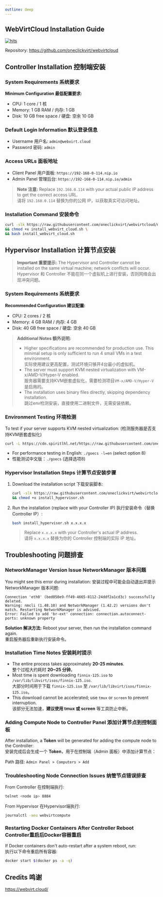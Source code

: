 ```yaml
---
outline: deep
---
```


## WebVirtCloud Installation Guide
[![hits](https://hits.spiritlhl.net/webvirtcloud.svg?action=hit&title=hits&title_bg=%23555555&count_bg=%233aebee&edge_flat=false)](https://hits.spiritlhl.net)

Repository: https://github.com/oneclickvirt/webvirtcloud

## Controller Installation 控制端安装

### System Requirements 系统要求
**Minimum Configuration 最低配置要求:**
- CPU: 1 core / 1 核
- Memory: 1 GB RAM / 内存: 1 GB
- Disk: 10 GB free space / 硬盘: 空余 10 GB

### Default Login Information 默认登录信息
- Username 用户名: `admin@webvirt.cloud`
- Password 密码: `admin`

### Access URLs 面板地址
- Client Panel 用户面板: `https://192-168-0-114.nip.io`
- Admin Panel 管理后台: `https://192-168-0-114.nip.io/admin`

> **Note 注意:** Replace `192.168.0.114` with your actual public IP address to get the correct access URL.  
> 请将 `192.168.0.114` 替换为你的公网 IP，以获取真实可访问地址。

### Installation Command 安装命令
```bash
curl -slk https://raw.githubusercontent.com/oneclickvirt/webvirtcloud/main/scripts/install_webvirt_cloud.sh -o install_webvirt_cloud.sh \
&& chmod +x install_webvirt_cloud.sh \
&& bash install_webvirt_cloud.sh
```

## Hypervisor Installation 计算节点安装

> **Important 重要提示:** The Hypervisor and Controller cannot be installed on the same virtual machine; network conflicts will occur.  
> Hypervisor 和 Controller 不能在同一个虚拟机上进行安装，否则网络会出现冲突问题。

### System Requirements 系统要求
**Recommended Configuration 建议配置:**
- CPU: 2 cores / 2 核
- Memory: 4 GB RAM / 内存: 4 GB
- Disk: 40 GB free space / 硬盘: 空余 40 GB

> **Additional Notes 额外说明:**
> - Higher specifications are recommended for production use. This minimal setup is only sufficient to run 4 small VMs in a test environment.  
>   实际使用建议更高配置，测试环境只够开4台最小的虚拟机。
> - The server must support KVM nested virtualization with VM-x/AMD-V/Hyper-V enabled.  
>   服务器需要支持KVM嵌套虚拟化，需要检测项目`VM-x/AMD-V/Hyper-V`是启用的。
> - The installation uses binary files directly, skipping dependency installation.  
>   跳过env检测安装，直接使用二进制文件，无需安装依赖。

### Environment Testing 环境检测

To test if your server supports KVM nested virtualization:
(检测服务器是否支持KVM嵌套虚拟化)

```bash
curl -L https://cdn.spiritlhl.net/https://raw.githubusercontent.com/oneclickvirt/ecs/master/goecs.sh -o goecs.sh && chmod +x goecs.sh && ./goecs.sh install
```

- For performance testing in English: `./goecs -l=en` (select option 8)
- 性能测试中文版：`./goecs` (选择选项8)

### Hypervisor Installation Steps 计算节点安装步骤

1. Download the installation script 下载安装脚本:
   ```bash
   curl -slk https://raw.githubusercontent.com/oneclickvirt/webvirtcloud/main/scripts/install_hypervisor.sh -o install_hypervisor.sh \
   && chmod +x install_hypervisor.sh
   ```

2. Run the installation (replace with your Controller IP) 执行安装命令（替换 Controller IP）:
   ```bash
   bash install_hypervisor.sh x.x.x.x
   ```
   > Replace `x.x.x.x` with your Controller's actual IP address.  
   > 请将 `x.x.x.x` 替换为你的 Controller 控制端的实际 IP 地址。

## Troubleshooting 问题排查

### NetworkManager Version Issue NetworkManager 版本问题
You might see this error during installation:
安装过程中可能会自动退出并提示 NetworkManager 版本问题:

```
Connection 'eth0' (bed050e9-ff49-4665-8112-24ddf2a1cd3c) successfully deleted.
Warning: nmcli (1.48.10) and NetworkManager (1.42.2) versions don't match. Restarting NetworkManager is advised.
Error: Failed to add 'br-ext' connection: connection.autoconnect-ports: unknown property
```

**Solution 解决方法:**
Reboot your server, then run the installation command again.  
重启服务器后重新执行安装命令。

### Installation Time Notes 安装耗时提示
- The entire process takes approximately **20-25 minutes**.  
  整个过程大约耗时 **20~25 分钟**。
- Most time is spent downloading `finnix-125.iso` to `/var/lib/libvirt/isos/finnix-125.iso`.  
  大部分时间用于下载 `finnix-125.iso` 至 `/var/lib/libvirt/isos/finnix-125.iso`。
- This download cannot be accelerated; use `tmux` or `screen` to prevent interruption.  
  该部分无法加速，**建议使用 tmux 或 screen** 等工具防止中断。

### Adding Compute Node to Controller Panel 添加计算节点到控制面板
After installation, a **Token** will be generated for adding the compute node to the Controller:  
安装完成后会生成一个 **Token**，用于在控制端（Admin 面板）中添加计算节点：

Path 路径: `Admin Panel > Computers > Add`

### Troubleshooting Node Connection Issues 纳管节点错误排查
From Controller 在控制端执行:
```bash
telnet <node ip> 8884
```

From Hypervisor 在Hypervisor端执行:
```bash
journalctl -xeu webvirtcompute
```

### Restarting Docker Containers After Controller Reboot Controller重启后Docker容器重启
If Docker containers don't auto-restart after a system reboot, run:  
执行以下命令重启所有容器:
```bash
docker start $(docker ps -a -q)
```

## Credits 鸣谢
https://webvirt.cloud/
